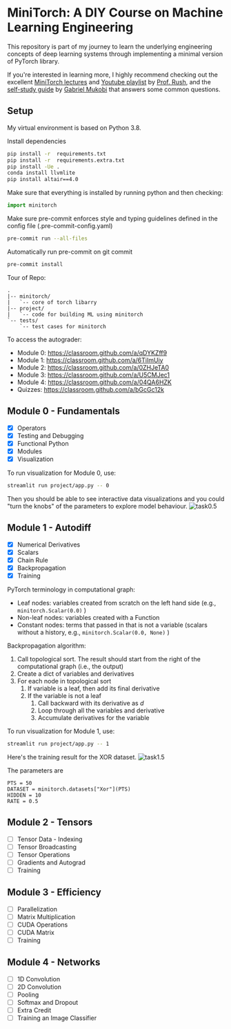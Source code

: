# MiniTorch: A DIY Course on Machine Learning Engineering
This repository is part of my journey to learn the underlying engineering concepts of deep learning systems through implementing a minimal version of PyTorch library.

If you're interested in learning more, I highly recommend checking out the excellent [MiniTorch lectures](https://minitorch.github.io) and [Youtube playlist](https://www.youtube.com/playlist?list=PLO45-80-XKkQyROXXpn4PfjF1J2tH46w8) by [Prof. Rush](https://rush-nlp.com), and the [self-study guide](https://github.com/mukobi/Minitorch-Self-Study-Guide-SAIA/tree/main) by [Gabriel Mukobi](https://gabrielmukobi.com) that answers some common questions.

## Setup

My virtual environment is based on Python 3.8.

Install dependencies
```bash
pip install -r  requirements.txt
pip install -r  requirements.extra.txt
pip install -Ue .
conda install llvmlite
pip install altair==4.0
```

Make sure that everything is installed by running python and then checking:
```python
import minitorch
```

Make sure pre-commit enforces style and typing guidelines defined in the config file (.pre-commit-config.yaml)
```bash
pre-commit run --all-files
```

Automatically run pre-commit on git commit
```bash
pre-commit install
```

Tour of Repo:
```
.
|-- minitorch/
|   `-- core of torch libarry
|-- project/
|   `-- code for building ML using minitorch
`-- tests/
    `-- test cases for minitorch
```


To access the autograder:

* Module 0: https://classroom.github.com/a/qDYKZff9
* Module 1: https://classroom.github.com/a/6TiImUiy
* Module 2: https://classroom.github.com/a/0ZHJeTA0
* Module 3: https://classroom.github.com/a/U5CMJec1
* Module 4: https://classroom.github.com/a/04QA6HZK
* Quizzes: https://classroom.github.com/a/bGcGc12k

## Module 0 - Fundamentals

- [x] Operators
- [x] Testing and Debugging
- [x] Functional Python
- [x] Modules
- [x] Visualization

To run visualization for Module 0, use:
``` bash
streamlit run project/app.py -- 0
```

Then you should be able to see interactive data visualizations and you could "turn the knobs" of the parameters to explore model behaviour.
![task0.5](./figs/task0.5.png)

## Module 1 - Autodiff

- [x] Numerical Derivatives
- [x] Scalars
- [x] Chain Rule
- [x] Backpropagation
- [x] Training

PyTorch terminology in computational graph:
- Leaf nodes: variables created from scratch on the left hand side (e.g., `minitorch.Scalar(0.0)` )
- Non-leaf nodes: variables created with a Function
- Constant nodes: terms that passed in that is not a variable (scalars without a history, e.g., `minitorch.Scalar(0.0, None)` )

Backpropagation algorithm:
1. Call topological sort. The result should start from the right of the computational graph (i.e., the output)
2. Create a dict of variables and derivatives
3. For each node in topological sort
   1. If variable is a leaf, then add its final derivative
   2. If the variable is not a leaf
      1. Call backward with its derivative as $d$
      2. Loop through all the variables and derivative
      3. Accumulate derivatives for the variable

To run visualization for Module 1, use:
``` bash
streamlit run project/app.py -- 1
```

Here's the training result for the XOR dataset.
![task1.5](./figs/task1.5.png)

The parameters are
```
PTS = 50
DATASET = minitorch.datasets["Xor"](PTS)
HIDDEN = 10
RATE = 0.5
```

## Module 2 - Tensors

- [ ] Tensor Data - Indexing
- [ ] Tensor Broadcasting
- [ ] Tensor Operations
- [ ] Gradients and Autograd
- [ ] Training

## Module 3 - Efficiency

- [ ] Parallelization
- [ ] Matrix Multiplication
- [ ] CUDA Operations
- [ ] CUDA Matrix
- [ ] Training

## Module 4 - Networks

- [ ] 1D Convolution
- [ ] 2D Convolution
- [ ] Pooling
- [ ] Softmax and Dropout
- [ ] Extra Credit
- [ ] Training an Image Classifier
